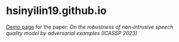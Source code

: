 # hsinyilin19.github.io

[Demo page](https://hsinyilin19.github.io/Demo_adversarial_example_speech_quality/) for the paper: *On the robustness of non-intrusive speech quality model by adversarial examples (ICASSP 2023)*
